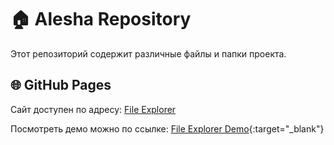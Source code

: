 # 🏠 Alesha Repository

Этот репозиторий содержит различные файлы и папки проекта.

## 🌐 GitHub Pages

Сайт доступен по адресу:
<a href="https://genlasas-cell.github.io/FileExplorer/" target="_blank">File Explorer</a>


Посмотреть демо можно по ссылке: [File Explorer Demo](https://genlasas-cell.github.io/FileExplorer/){:target="_blank"}
